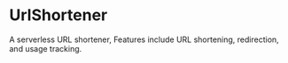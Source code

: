 # UrlShortener
A serverless URL shortener, Features include URL shortening, redirection, and usage tracking.
